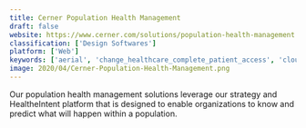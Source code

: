 ```yaml
---
title: Cerner Population Health Management
draft: false 
website: https://www.cerner.com/solutions/population-health-management
classification: ['Design Softwares']
platform: ['Web']
keywords: ['aerial', 'change_healthcare_complete_patient_access', 'cloudsuite_healthcare', 'evident', 'harmony_ltss_software', 'healthcall', 'healthecare', 'healtheedw', 'healtheregistries', 'healthy_planet', 'lexisnexis_socioeconomic_health_attributes', 'micromd_pm', 'orion_health_amadeus', 'padlet_briefcase', 'qlik_analytics_platform', 'qlik_datamarket', 'qliksense', 'qlikview', 'revel_connect', 'sas_episode_analytics', 'eclinicalworks', 'hc1_precision_health_platform', 'i2i_population_health']
image: 2020/04/Cerner-Population-Health-Management.png
---
```

Our population health management solutions leverage our strategy and HealtheIntent platform that is designed to enable organizations to know and predict what will happen within a population.